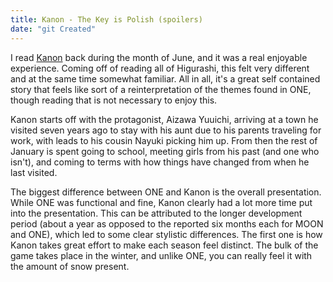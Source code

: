 ```yaml
---
title: Kanon - The Key is Polish (spoilers)
date: "git Created"
---
```

I read [Kanon](https://vndb.org/v33) back during the month of June, and it was a real enjoyable experience. Coming off of reading all of Higurashi, this felt very different and at the same time somewhat familiar. All in all, it's a great self contained story that feels like sort of a reinterpretation of the themes found in ONE, though reading that is not necessary to enjoy this.

Kanon starts off with the protagonist, Aizawa Yuuichi, arriving at a town he visited seven years ago to stay with his aunt due to his parents traveling for work, with leads to his cousin Nayuki picking him up. From then the rest of January is spent going to school, meeting girls from his past (and one who isn't), and coming to terms with how things have changed from when he last visited.

The biggest difference between ONE and Kanon is the overall presentation. While ONE was functional and fine, Kanon clearly had a lot more time put into the presentation. This can be attributed to the longer development period (about a year as opposed to the reported six months each for MOON and ONE), which led to some clear stylistic differences. The first one is how Kanon takes great effort to make each season feel distinct. The bulk of the game takes place in the winter, and unlike ONE, you can really feel it with the amount of snow present.